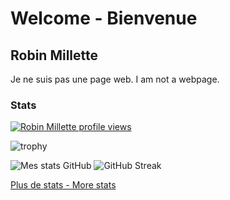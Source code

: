 # Welcome - Bienvenue

## Robin Millette

Je ne suis pas une page web. I am not a webpage.

### Stats

[![Robin Millette profile views](https://u8views.com/api/v1/github/profiles/50741/views/day-week-month-total-count.svg)](https://u8views.com/github/millette)

![trophy](https://github-profile-trophy.vercel.app/?username=millette&theme=onedark)

![Mes stats GitHub](https://github-readme-stats.vercel.app/api?username=millette) ![GitHub Streak](https://streak-stats.demolab.com?user=millette&theme=submarine-flowers&locale=fr&date_format=n%2Fj%5B%2FY%5D)

[Plus de stats - More stats](https://metrics.lecoq.io/insights/millette)
